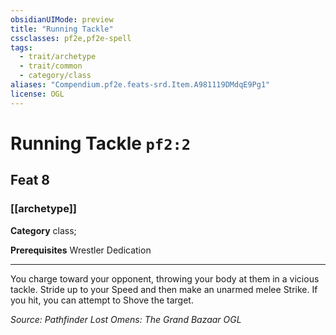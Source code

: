 ```yaml
---
obsidianUIMode: preview
title: "Running Tackle"
cssclasses: pf2e,pf2e-spell
tags:
  - trait/archetype
  - trait/common
  - category/class
aliases: "Compendium.pf2e.feats-srd.Item.A981119DMdqE9Pg1"
license: OGL
---
```

# Running Tackle `pf2:2`
## Feat 8
### [[archetype]]

**Category** class; 



**Prerequisites** Wrestler Dedication
* * *
You charge toward your opponent, throwing your body at them in a vicious tackle. Stride up to your Speed and then make an unarmed melee Strike. If you hit, you can attempt to Shove the target.

*Source: Pathfinder Lost Omens: The Grand Bazaar*
*OGL*